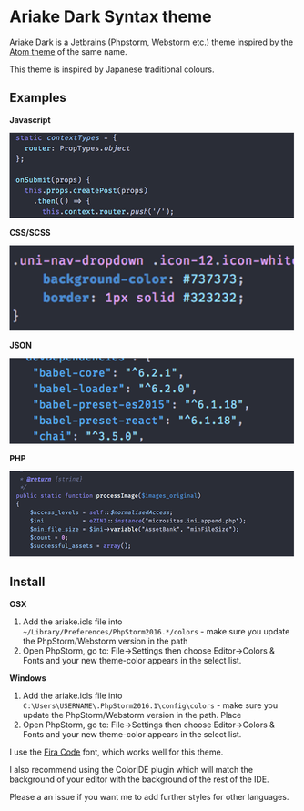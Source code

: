# Ariake Dark Syntax theme

Ariake Dark is a Jetbrains (Phpstorm, Webstorm etc.) theme inspired by the [Atom theme](https://github.com/pathtrk/ariake-dark-syntax) of the same name.

This theme is inspired by Japanese traditional colours.

## Examples
**Javascript**

!["Javascript example"][js]

**CSS/SCSS**

!["CSS example"][css]

**JSON**

!["JSON example"][json]

**PHP**

!["PHP example"][php]



## Install

**OSX**

1. Add the ariake.icls file into `~/Library/Preferences/PhpStorm2016.*/colors` - make sure you update the PhpStorm/Webstorm version
 in the path
2. Open PhpStorm, go to: File->Settings then choose Editor->Colors & Fonts and your new theme-color appears in the select list.

**Windows**

1. Add the ariake.icls file into `C:\Users\USERNAME\.PhpStorm2016.1\config\colors` - make sure you update the PhpStorm/Webstorm version
 in the path. Place
2. Open PhpStorm, go to: File->Settings then choose Editor->Colors & Fonts and your new theme-color appears in the select list.

I use the [Fira Code](https://github.com/tonsky/FiraCode) font, which works well for this theme.

I also recommend using the ColorIDE plugin which will match the background of your editor with the background of the rest of the
IDE.

Please a an issue if you want me to add further styles for other languages.

[js]: images/js.png "Javascript example"
[css]: images/css.png "CSS example"
[json]: images/json.png "JSON example"
[php]: images/php.png "JSON example"